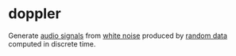# doppler

Generate [audio signals](https://en.wikipedia.org/wiki/Audio_signal) from [white noise](https://en.wikipedia.org/wiki/White_noise) produced by [random data](https://en.wikipedia.org/wiki/Independent_and_identically_distributed_random_variables) computed in discrete time.
